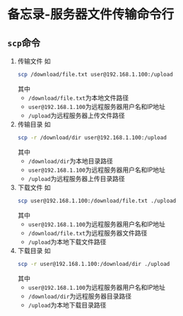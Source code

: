 # 备忘录-服务器文件传输命令行

## `scp`命令
1. 传输文件
    如
    ```bash
    scp /download/file.txt user@192.168.1.100:/upload
    ```
    其中
    + `/download/file.txt`为本地文件路径
    + `user@192.168.1.100`为远程服务器用户名和IP地址
    + `/upload`为远程服务器上传文件路径
2. 传输目录
    如
    ```bash
    scp -r /download/dir user@192.168.1.100:/upload
    ```
    其中
    + `/download/dir`为本地目录路径
    + `user@192.168.1.100`为远程服务器用户名和IP地址
    + `/upload`为远程服务器上传目录路径
3. 下载文件
    如
    ```bash
    scp user@192.168.1.100:/download/file.txt ./upload
    ```
    其中
    + `user@192.168.1.100`为远程服务器用户名和IP地址
    + `/download/file.txt`为远程服务器文件路径
    + `/upload`为本地下载文件路径
4. 下载目录
    如
    ```bash
    scp -r user@192.168.1.100:/download/dir ./upload
    ```
    其中
    + `user@192.168.1.100`为远程服务器用户名和IP地址
    + `/download/dir`为远程服务器目录路径
    + `/upload`为本地下载目录路径